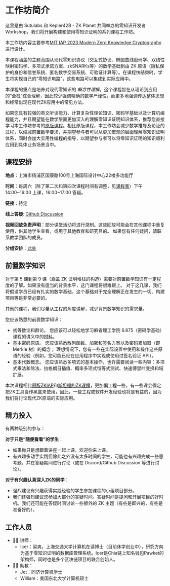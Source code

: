 # 工作坊简介

这里是由 Sutulabs 和 Kepler42B - ZK Planet 共同举办的零知识开发者Workshop，我们将开展构建和使用零知识证明的系列课程工作坊。

本工作坊内容主要参考[MIT IAP 2023 Modern Zero Knowledge Cryptography](https://zkiap.com/)进行设计。

本课程涵盖的主题范围从现代零知识协议（交互式协议、椭圆曲线密码学、双线性映射密码学、多项式承诺方案、zkSNARKs等）的数学基础到由 ZK 原语（隐私保护的身份和信誉系统、匿名数字交易系统、可验证计算等）。在课程快结束时，学生将实现自己的“零知识电路”，这些电路可以集成到实际应用中。

本课程的重点是培养对现代零知识的 _概念性理解_。这个课程旨在从理论到应用的“全栈”综合理解，因此较少强调精确的数学严谨性，而更多地强调传达整体思想和经常出现在现代ZK应用中的常见方法。

如果您具有较强的英文听读能力、计算复杂性理论知识、密码学基础以及计算机编程能力，并且期望能在数学层面更加深入的理解零知识证明知识体系，推荐您直接学习本工作坊参考的[原版课程](https://zkiap.com/)。相比原版课程，本工作坊会减少数学推导及论证的过程，以缩减前置数学要求，并期望参与者可以从更加宏观的层面理解零知识证明体系，同时会加大实用性编程的指导，以期望参与者可以将零知识证明的知识顺利应用到具体业务场景当中。

## 课程安排

**地点**：上海市杨浦区国康路100号上海国际设计中心22楼多功能厅

**时间**：每周六（除了第二次和第四次课程时间有调整，见[课程表](/syllabus)）下午 14:00~16:00 上课，16:00~17:00 答疑。

**链接**：待定

**线上答疑**: [Github Discussion](https://github.com/SutuLabs/zkcourse/discussions)

**视频回放免责声明**：部分课堂活动将进行录制。这些回放可能会在其他课程中重复使用，供其他学生查看，或用于其他教育和研究目的。 如果您有任何疑问，请联系教学团队的成员。

**分组安排**：[此处](https://docs.google.com/spreadsheets/d/1fCl3wToU6M0pozyXiq5QXK6V1eCic5BaiMFkmSKcDlA/edit#gid=0)

## 前置数学知识

对于第 5 课到第 9 课（涵盖 ZK 证明堆栈的构造）需要对前置数学知识有一定程度的了解。如果没有适当的背景水平，这门课程将很难跟上。
对于这几课，我们将假设学员已经有扎实的数学基础。这个基础对于完全理解正在发生的一切、构建项目等是非常必要的。

其他的课程，我们尽量从工程的角度讲解，减少背景数学知识的需求量。

您应该熟悉的前置数学知识：

- 初等数论和群论。 您应该可以轻松地学习麻省理工学院 6.875（密码学基础）课程的讲义中的[材料](https://mit6875.github.io/HANDOUTS/numbertheory.pdf)。
- 基本密码原语。 您应该熟悉散列函数、加密和签名方案以及密码累加器（即 Merkle 树）的概念； 理想情况下，您有一些在实际设置中使用和操作这些原语的经验（例如，您可能已经在应用程序中实现或使用过签名验证 API）。
- 基本代数概念。 您应该熟悉多项式的基本操作，也许需要阅读一些内容：多项式乘法和除法、拉格朗日插值、概率多项式恒等式测试、快速傅里叶变换和域扩展。

本次课程相比[原版ZKIAP](https://zkiap.com/)和[斯坦福的ZK课程](https://zk-learning.org/)，更加偏工程一些，有一些课会假定把ZK工具当作黑盒来使用，因此，一些工程或软件开发经验也将是有益的，因为我们将讨论现代ZK原语的实际应用。

## 精力投入

有两种级别的参与：

**对于只是“随便看看”的学生**：
  - 如果你只是想跟着讲座一起上课，欢迎你来上课。
  - 有兴趣多动手实践但除此之外没有太多时间的学生，可能也有兴趣完成一些思考题，并在答疑期间进行讨论（或在 Discord/Github Discussion 等进行讨论）。

**对于有兴趣认真深入ZK的同学**：
  - 强烈建议有兴趣获得实践经验的学生参加课程的小组项目部分。
  - 我们还强烈建议您参加大部分的答疑时间。答疑时间是提问和开展项目的好时机。我们还可能在答疑时间讨论一些额外的 ZK 主题（有些是即兴的，有些是准备好的）。

## 工作人员

- 👨‍🏫 讲师：
    - Icer：梁爽，上海交通大学计算机在读博士（目前休学创业中），研究方向为基于零知识证明的数据库管理系统。Icer是Chia链上知名钱包Pawket的架构师，同时也是多个区块链项目的联合创始人。
- 👨‍🎓 助教：
    - Jet：同济计算机学士
    - William：美国东北大学计算机硕士